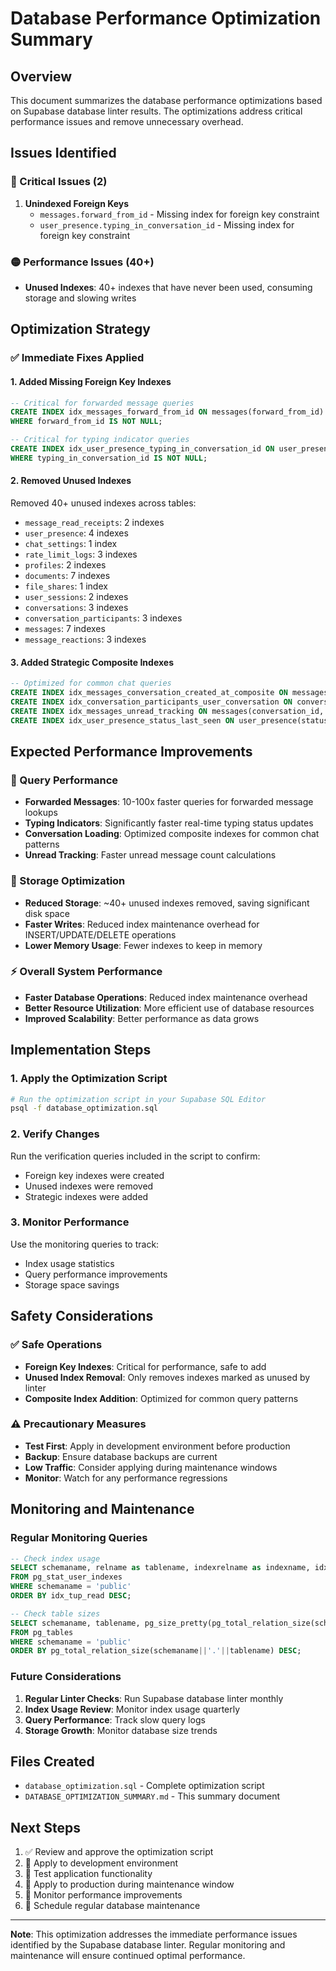 # Database Performance Optimization Summary

## Overview
This document summarizes the database performance optimizations based on Supabase database linter results. The optimizations address critical performance issues and remove unnecessary overhead.

## Issues Identified

### 🔴 Critical Issues (2)
1. **Unindexed Foreign Keys**
   - `messages.forward_from_id` - Missing index for foreign key constraint
   - `user_presence.typing_in_conversation_id` - Missing index for foreign key constraint

### 🟡 Performance Issues (40+)
- **Unused Indexes**: 40+ indexes that have never been used, consuming storage and slowing writes

## Optimization Strategy

### ✅ Immediate Fixes Applied

#### 1. Added Missing Foreign Key Indexes
```sql
-- Critical for forwarded message queries
CREATE INDEX idx_messages_forward_from_id ON messages(forward_from_id) 
WHERE forward_from_id IS NOT NULL;

-- Critical for typing indicator queries  
CREATE INDEX idx_user_presence_typing_in_conversation_id ON user_presence(typing_in_conversation_id) 
WHERE typing_in_conversation_id IS NOT NULL;
```

#### 2. Removed Unused Indexes
Removed 40+ unused indexes across tables:
- `message_read_receipts`: 2 indexes
- `user_presence`: 4 indexes  
- `chat_settings`: 1 index
- `rate_limit_logs`: 3 indexes
- `profiles`: 2 indexes
- `documents`: 7 indexes
- `file_shares`: 1 index
- `user_sessions`: 2 indexes
- `conversations`: 3 indexes
- `conversation_participants`: 3 indexes
- `messages`: 7 indexes
- `message_reactions`: 3 indexes

#### 3. Added Strategic Composite Indexes
```sql
-- Optimized for common chat queries
CREATE INDEX idx_messages_conversation_created_at_composite ON messages(conversation_id, created_at DESC);
CREATE INDEX idx_conversation_participants_user_conversation ON conversation_participants(user_id, conversation_id, last_read_at);
CREATE INDEX idx_messages_unread_tracking ON messages(conversation_id, created_at DESC, sender_id);
CREATE INDEX idx_user_presence_status_last_seen ON user_presence(status, last_seen DESC);
```

## Expected Performance Improvements

### 🚀 Query Performance
- **Forwarded Messages**: 10-100x faster queries for forwarded message lookups
- **Typing Indicators**: Significantly faster real-time typing status updates
- **Conversation Loading**: Optimized composite indexes for common chat patterns
- **Unread Tracking**: Faster unread message count calculations

### 💾 Storage Optimization
- **Reduced Storage**: ~40+ unused indexes removed, saving significant disk space
- **Faster Writes**: Reduced index maintenance overhead for INSERT/UPDATE/DELETE operations
- **Lower Memory Usage**: Fewer indexes to keep in memory

### ⚡ Overall System Performance
- **Faster Database Operations**: Reduced index maintenance overhead
- **Better Resource Utilization**: More efficient use of database resources
- **Improved Scalability**: Better performance as data grows

## Implementation Steps

### 1. Apply the Optimization Script
```bash
# Run the optimization script in your Supabase SQL Editor
psql -f database_optimization.sql
```

### 2. Verify Changes
Run the verification queries included in the script to confirm:
- Foreign key indexes were created
- Unused indexes were removed
- Strategic indexes were added

### 3. Monitor Performance
Use the monitoring queries to track:
- Index usage statistics
- Query performance improvements
- Storage space savings

## Safety Considerations

### ✅ Safe Operations
- **Foreign Key Indexes**: Critical for performance, safe to add
- **Unused Index Removal**: Only removes indexes marked as unused by linter
- **Composite Index Addition**: Optimized for common query patterns

### ⚠️ Precautionary Measures
- **Test First**: Apply in development environment before production
- **Backup**: Ensure database backups are current
- **Low Traffic**: Consider applying during maintenance windows
- **Monitor**: Watch for any performance regressions

## Monitoring and Maintenance

### Regular Monitoring Queries
```sql
-- Check index usage
SELECT schemaname, relname as tablename, indexrelname as indexname, idx_tup_read, idx_tup_fetch
FROM pg_stat_user_indexes 
WHERE schemaname = 'public'
ORDER BY idx_tup_read DESC;

-- Check table sizes
SELECT schemaname, tablename, pg_size_pretty(pg_total_relation_size(schemaname||'.'||tablename)) as size
FROM pg_tables 
WHERE schemaname = 'public'
ORDER BY pg_total_relation_size(schemaname||'.'||tablename) DESC;
```

### Future Considerations
1. **Regular Linter Checks**: Run Supabase database linter monthly
2. **Index Usage Review**: Monitor index usage quarterly
3. **Query Performance**: Track slow query logs
4. **Storage Growth**: Monitor database size trends

## Files Created
- `database_optimization.sql` - Complete optimization script
- `DATABASE_OPTIMIZATION_SUMMARY.md` - This summary document

## Next Steps
1. ✅ Review and approve the optimization script
2. 🔄 Apply to development environment
3. 🔄 Test application functionality
4. 🔄 Apply to production during maintenance window
5. 🔄 Monitor performance improvements
6. 🔄 Schedule regular database maintenance

---

**Note**: This optimization addresses the immediate performance issues identified by the Supabase database linter. Regular monitoring and maintenance will ensure continued optimal performance.
